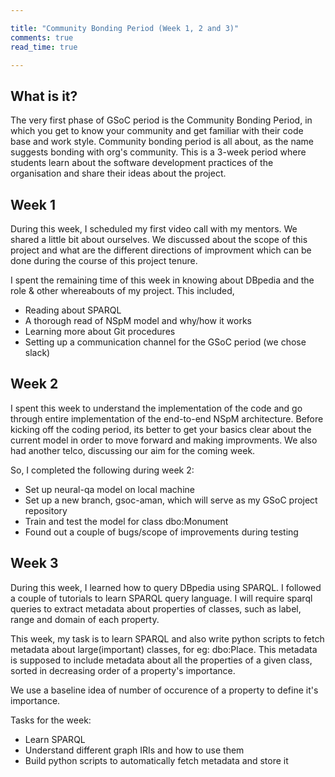 ```yaml
---

title: "Community Bonding Period (Week 1, 2 and 3)"
comments: true
read_time: true

---
```


## What is it?

The very first phase of GSoC period is the Community Bonding Period, in which you get to know your community and get familiar with their code base and work style. Community bonding period is all about, as the name suggests bonding with org's community. This is a 3-week period where students learn about the software development practices of the organisation and share their ideas about the project.


## Week 1

During this week, I scheduled my first video call with my mentors. We shared a little bit about ourselves. We discussed about the scope of this project and what are the different directions of improvment which can be done during the course of this project tenure.

I spent the remaining time of this week in knowing about DBpedia and the role & other whereabouts of my project. This included,

* Reading about SPARQL
* A thorough read of NSpM model and why/how it works
* Learning more about Git procedures 
* Setting up a communication channel for the GSoC period (we chose slack)


## Week 2

I spent this week to understand the implementation of the code and go through entire implementation of the end-to-end NSpM architecture. Before kicking off the coding period, its better to get your basics clear about the current model in order to move forward and making improvments. We also had another telco, discussing our aim for the coming week.

So, I completed the following during week 2:

* Set up neural-qa model on local machine
* Set up a new branch, gsoc-aman, which will serve as my GSoC project repository
* Train and test the model for class dbo:Monument
* Found out a couple of bugs/scope of improvements during testing

## Week 3

During this week, I learned how to query DBpedia using SPARQL. I followed a couple of tutorials to learn SPARQL query language. I will require sparql queries to extract metadata about properties of classes, such as label, range and domain of each property.

This week, my task is to learn SPARQL and also write python scripts to fetch metadata about large(important) classes, for eg: dbo:Place. This metadata is supposed to include metadata about all the properties of a given class, sorted in decreasing order of a property's importance.

We use a baseline idea of number of occurence of a property to define it's importance.

Tasks for the week:

* Learn SPARQL
* Understand different graph IRIs and how to use them
* Build python scripts to automatically fetch metadata and store it

